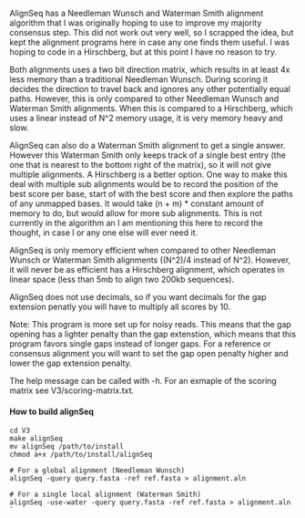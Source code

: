 AlignSeq has a Needleman Wunsch and Waterman Smith alignment algorithm
  that I was originally hoping to use to improve my majority consensus
  step. This did not work out very well, so I scrapped the idea, but
  kept the alignment programs here in case any one finds them useful. I
  was hoping to code in a Hirschberg, but at this point I have no reason
  to try.

Both alignments uses a two bit direction matrix, which results in at
  least 4x less memory than a traditional Needleman Wunsch. During
  scoring it decides the direction to travel back and ignores any other
  potentially equal paths. However, this is only compared to other
  Needleman Wunsch and Waterman Smith alignments. When this is compared
  to a Hirschberg, which uses a linear instead of N^2 memory usage, it
  is very memory heavy and slow.

AlignSeq can also do a Waterman Smith alignment to get a single answer.
  However this Waterman Smith only keeps track of a single best entry
  (the one that is nearest to the bottom right of the matrix), so it
  will not give multiple alignments. A Hirschberg is a better option.
  One way to make this deal with multiple sub alignments would be to
  record the position of the best score per base, start of with the best
  score and then explore the paths of any unmapped bases. It would take
  (n + m) * constant amount of memory to do, but would allow for more
  sub alignments. This is not currently in the algorithm an I am
  mentioning this here to record the thought, in case I or any one else
  will ever need it.

AlignSeq is only memory efficient when compared to other Needleman
  Wunsch or Waterman Smith alignments ((N^2)/4 instead of N^2). However,
  it will never be as efficient has a Hirschberg alignment, which
  operates in linear space (less than 5mb to align two 200kb sequences).

AlignSeq does not use decimals, so if you want decimals for the gap
  extension penatly you will have to multiply all scores by 10.

Note: This program is more set up for noisy reads. This means that the
  gap opening has a lighter penalty than the gap extenstion, which means
  that this program favors single gaps instead of longer gaps. For a
  reference or consensus alignment you will want to set the gap open
  penalty higher and lower the gap extension penalty.

The help message can be called with -h. For an exmaple of the scoring
  matrix see V3/scoring-matrix.txt.

#### How to build alignSeq

```
cd V3
make alignSeq
mv alignSeq /path/to/install
chmod a+x /path/to/install/alignSeq

# For a global alignment (Needleman Wunsch)
alignSeq -query query.fasta -ref ref.fasta > alignment.aln

# For a single local alignment (Waterman Smith)
alignSeq -use-water -query query.fasta -ref ref.fasta > alignment.aln
`
